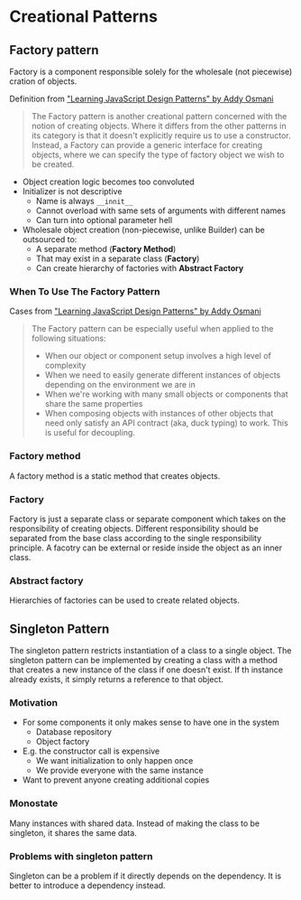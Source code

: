 # Creational Patterns
## Factory pattern
Factory is a component responsible solely for the wholesale (not piecewise) cration of objects.

Definition from ["Learning JavaScript Design Patterns" by Addy Osmani](https://addyosmani.com/resources/essentialjsdesignpatterns/book/#factorypatternjavascript)
> The Factory pattern is another creational pattern concerned with the notion of creating objects. Where it differs from the other patterns in its category is that it doesn't explicitly require us to use a constructor. Instead, a Factory can provide a generic interface for creating objects, where we can specify the type of factory object we wish to be created.

- Object creation logic becomes too convoluted
- Initializer is not descriptive
  - Name is always `__innit__`
  - Cannot overload with same sets of arguments with different names
  - Can turn into optional parameter hell
- Wholesale object creation (non-piecewise, unlike Builder) can be outsourced to:
  - A separate method (**Factory Method**)
  - That may exist in a separate class (**Factory**)
  - Can create hierarchy of factories with **Abstract Factory**

### When To Use The Factory Pattern
Cases from ["Learning JavaScript Design Patterns" by Addy Osmani](https://addyosmani.com/resources/essentialjsdesignpatterns/book/#factorypatternjavascript)

> The Factory pattern can be especially useful when applied to the following situations:
> - When our object or component setup involves a high level of complexity
> - When we need to easily generate different instances of objects depending on the environment we are in
> - When we're working with many small objects or components that share the same properties
> - When composing objects with instances of other objects that need only satisfy an API contract (aka, duck typing) to work. This is useful for decoupling.

### Factory method
A factory method is a static method that creates objects.

### Factory
Factory is just a separate class or separate component which takes on the responsibility of creating objects. Different responsibility should be separated from the base class according to the single responsibility principle. A facotry can be external or reside inside the object as an inner class.

### Abstract factory
Hierarchies of factories can be used to create related objects.

## Singleton Pattern
The singleton pattern restricts instantiation of a class to a single object. The singleton pattern can be implemented by creating a class with a method that creates a new instance of the class if one doesn't exist. If th instance already exists, it simply returns a reference to that object.

### Motivation
- For some components it only makes sense to have one in the system
  - Database repository
  - Object factory
- E.g. the constructor call is expensive
  - We want initialization to only happen once
  - We provide everyone with the same instance
- Want to prevent anyone creating additional copies

### Monostate
Many instances with shared data. Instead of making the class to be singleton, it shares the same data.

### Problems with singleton pattern
Singleton can be a problem if it directly depends on the dependency. It is better to introduce a dependency instead. 